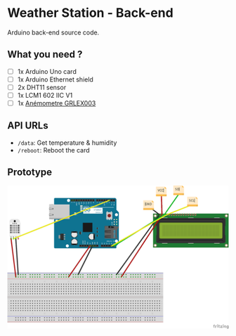 # Weather Station - Back-end
Arduino back-end source code.

## What you need ?
- [ ] 1x Arduino Uno card
- [ ] 1x Arduino Ethernet shield
- [ ] 2x DHT11 sensor
- [ ] 1x LCM1 602 IIC V1
- [ ] 1x [Anémometre GRLEX003](https://www.lextronic.fr/temperature-meteo/19999-capteur-anenometre.html)
## API URLs
- `/data`: Get temperature & humidity
- `/reboot`: Reboot the card

## Prototype
![Prototype](https://raw.githubusercontent.com/lucienbl/weather-station-back-end/master/Weather_station.png)

